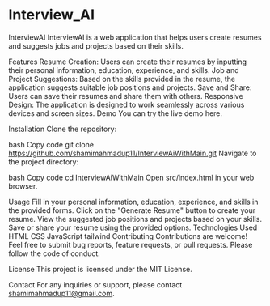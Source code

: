 # Interview_AI
InterviewAI
InterviewAI is a web application that helps users create resumes and suggests jobs and projects based on their skills.

Features
Resume Creation: Users can create their resumes by inputting their personal information, education, experience, and skills.
Job and Project Suggestions: Based on the skills provided in the resume, the application suggests suitable job positions and projects.
Save and Share: Users can save their resumes and share them with others.
Responsive Design: The application is designed to work seamlessly across various devices and screen sizes.
Demo
You can try the live demo here.

Installation
Clone the repository:

bash
Copy code
git clone https://github.com/shamimahmadup11/InterviewAiWithMain.git
Navigate to the project directory:

bash
Copy code
cd InterviewAiWithMain
Open src/index.html in your web browser.

Usage
Fill in your personal information, education, experience, and skills in the provided forms.
Click on the "Generate Resume" button to create your resume.
View the suggested job positions and projects based on your skills.
Save or share your resume using the provided options.
Technologies Used
HTML
CSS
JavaScript
tailwind
Contributing
Contributions are welcome! Feel free to submit bug reports, feature requests, or pull requests. Please follow the code of conduct.

License
This project is licensed under the MIT License.

Contact
For any inquiries or support, please contact shamimahmadup11@gmail.com.
